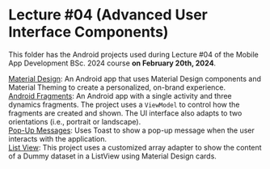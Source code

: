 # Lecture #04  (Advanced User Interface Components)
This folder has the Android projects used during Lecture #04 of the Mobile App Development BSc. 2024 course **on February 20th, 2024**.

[Material Design](04-1_MaterialDesign): An Android app that uses Material Design components and Material Theming to create a personalized, on-brand experience.<br />
[Android Fragments](04-2_AndroidFragments): An Android app with a single activity and three dynamics fragments. The project uses a `ViewModel` to control how the fragments are created and shown. The UI interface also adapts to two orientations (i.e., portrait or landscape).<br />
[Pop-Up Messages](04-3_PopUpMessages): Uses Toast to show a pop-up message when the user interacts with the application.<br />
[List View](04-4_ListView): This project uses a customized array adapter to show the content of a Dummy dataset in a ListView using Material Design cards.